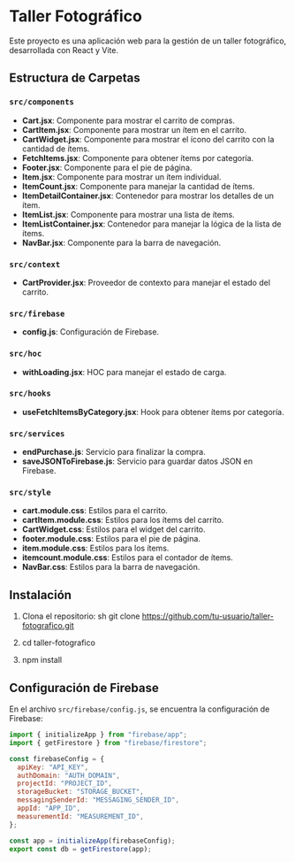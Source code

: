 # Taller Fotográfico

Este proyecto es una aplicación web para la gestión de un taller fotográfico, desarrollada con React y Vite.

## Estructura de Carpetas

### `src/components`
- **Cart.jsx**: Componente para mostrar el carrito de compras.
- **CartItem.jsx**: Componente para mostrar un ítem en el carrito.
- **CartWidget.jsx**: Componente para mostrar el ícono del carrito con la cantidad de ítems.
- **FetchItems.jsx**: Componente para obtener ítems por categoría.
- **Footer.jsx**: Componente para el pie de página.
- **Item.jsx**: Componente para mostrar un ítem individual.
- **ItemCount.jsx**: Componente para manejar la cantidad de ítems.
- **ItemDetailContainer.jsx**: Contenedor para mostrar los detalles de un ítem.
- **ItemList.jsx**: Componente para mostrar una lista de ítems.
- **ItemListContainer.jsx**: Contenedor para manejar la lógica de la lista de ítems.
- **NavBar.jsx**: Componente para la barra de navegación.

### `src/context`
- **CartProvider.jsx**: Proveedor de contexto para manejar el estado del carrito.

### `src/firebase`
- **config.js**: Configuración de Firebase.

### `src/hoc`
- **withLoading.jsx**: HOC para manejar el estado de carga.

### `src/hooks`
- **useFetchItemsByCategory.jsx**: Hook para obtener ítems por categoría.

### `src/services`
- **endPurchase.js**: Servicio para finalizar la compra.
- **saveJSONToFirebase.js**: Servicio para guardar datos JSON en Firebase.

### `src/style`
- **cart.module.css**: Estilos para el carrito.
- **cartItem.module.css**: Estilos para los ítems del carrito.
- **CartWidget.css**: Estilos para el widget del carrito.
- **footer.module.css**: Estilos para el pie de página.
- **item.module.css**: Estilos para los ítems.
- **itemcount.module.css**: Estilos para el contador de ítems.
- **NavBar.css**: Estilos para la barra de navegación.


## Instalación

1. Clona el repositorio:
   sh
   git clone https://github.com/tu-usuario/taller-fotografico.git

2. cd taller-fotografico
3. npm install

## Configuración de Firebase

En el archivo `src/firebase/config.js`, se encuentra la configuración de Firebase:

```javascript
import { initializeApp } from "firebase/app";
import { getFirestore } from "firebase/firestore";

const firebaseConfig = {
  apiKey: "API_KEY",
  authDomain: "AUTH_DOMAIN",
  projectId: "PROJECT_ID",
  storageBucket: "STORAGE_BUCKET",
  messagingSenderId: "MESSAGING_SENDER_ID",
  appId: "APP_ID",
  measurementId: "MEASUREMENT_ID",
};

const app = initializeApp(firebaseConfig);
export const db = getFirestore(app);









